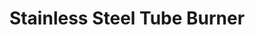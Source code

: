 ---
title: "Stainless Steel Tube Burner"
description: "STCU1"
draft: false
image1 : 
  - name : "images/portfolio/Stainless-Steel-Tube-Burner/STCU1_caokcu1.jpg"
bg_image: "images/BurnerGroup.jpg"
category: "Stainless Steel Tube Burner"
information:
  - label : "Item"
    info : "STCU1"
  - label : "Description"
    info : 'SUS 304 TUBE BURNER'
  - label : "Material"
    info : "Stainless Steel 304"
  - label : "Dimension"
    info : '1.5 T MM'
---